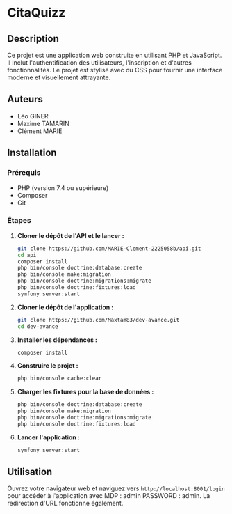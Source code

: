 # CitaQuizz

## Description
Ce projet est une application web construite en utilisant PHP et JavaScript. Il inclut l'authentification des utilisateurs, l'inscription et d'autres fonctionnalités. Le projet est stylisé avec du CSS pour fournir une interface moderne et visuellement attrayante.

## Auteurs
- Léo GINER
- Maxime TAMARIN
- Clément MARIE

## Installation

### Prérequis
- PHP (version 7.4 ou supérieure)
- Composer
- Git

### Étapes

1. **Cloner le dépôt de l'API et le lancer :**
    ```bash
    git clone https://github.com/MARIE-Clement-2225058b/api.git
    cd api
    composer install
    php bin/console doctrine:database:create
    php bin/console make:migration
    php bin/console doctrine:migrations:migrate
    php bin/console doctrine:fixtures:load
    symfony server:start
    ```

2. **Cloner le dépôt de l'application :**
    ```bash
    git clone https://github.com/Maxtam83/dev-avance.git
    cd dev-avance
    ```

3. **Installer les dépendances :**
    ```bash
    composer install
    ```

4. **Construire le projet :**
    ```bash
    php bin/console cache:clear
    ```


5. **Charger les fixtures pour la base de données :**
    ```bash
    php bin/console doctrine:database:create
    php bin/console make:migration
    php bin/console doctrine:migrations:migrate
    php bin/console doctrine:fixtures:load
    ```

6. **Lancer l'application :**
    ```bash
    symfony server:start
    ```

## Utilisation
Ouvrez votre navigateur web et naviguez vers `http://localhost:8001/login` pour accéder à l'application avec MDP : admin PASSWORD : admin. La redirection d'URL fonctionne également.

